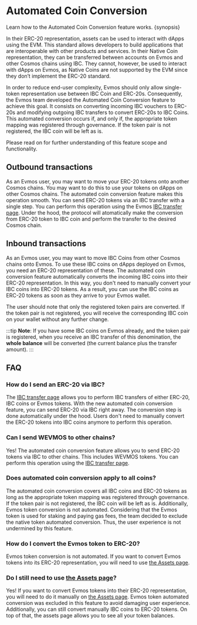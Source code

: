 <!--
order: 8
-->

# Automated Coin Conversion

Learn how to the Automated Coin Conversion feature works. {synopsis}

In their ERC-20 representation, assets can be used to interact with dApps using the EVM. This standard allows developers to build applications that are interoperable with other products and services. In their Native Coin representation, they can be transferred between accounts on Evmos and other Cosmos chains using IBC. They cannot, however, be used to interact with dApps on Evmos, as Native Coins are not supported by the EVM since they don’t implement the ERC-20 standard.

In order to reduce end-user complexity, Evmos should only allow single-token representation use between IBC Coin and ERC-20s. Consequently, the Evmos team developed the Automated Coin Conversion feature to achieve this goal. It consists on converting incoming IBC vouchers to ERC-20s and modifying outgoing IBC transfers to convert ERC-20s to IBC Coins. This automated conversion occurs if, and only if, the appropriate token mapping was registered through governance. If the token pair is not registered, the IBC coin will be left as is.

Please read on for further understanding of this feature scope and functionality.

## Outbound transactions

As an Evmos user, you may want to move your ERC-20 tokens onto another Cosmos chains. You may want to do this to use your tokens on dApps on other Cosmos chains. The automated coin conversion feature makes this operation smooth. You can send ERC-20 tokens via an IBC transfer with a single step. You can perform this operation using the Evmos [IBC transfer page](https://app.evmos.org/transfer). Under the hood, the protocol will atomatically make the conversion from ERC-20 token to IBC coin and perform the transfer to the desired Cosmos chain.

## Inbound transactions

As an Evmos user, you may want to move IBC Coins from other Cosmos chains onto Evmos. To use these IBC coins on dApps deployed on Evmos, you need an ERC-20 representation of these. The automated coin conversion feature automatically converts the incoming IBC coins into their ERC-20 representation. In this way, you don't need to manually convert your IBC coins into ERC-20 tokens. As a result, you can use the IBC coins as ERC-20 tokens as soon as they arrive to your Evmos wallet.

The user should note that only the registered token pairs are converted. If the token pair is not registered, you will receive the corresponding IBC coin on your wallet without any further change.

:::tip
**Note**: If you have some IBC coins on Evmos already, and the token pair is registered, when you receive an IBC transfer of this denomination, the **whole balance** will be converted (the current balance plus the transfer amount).
:::

## FAQ

### How do I send an ERC-20 via IBC?

The [IBC transfer page](https://app.evmos.org/transfer) allows you to perform IBC transfers of either ERC-20, IBC coins or Evmos tokens. With the new automated coin conversion feature, you can send ERC-20 via IBC right away. The conversion step is done automatically under the hood. Users don't need to manually convert the ERC-20 tokens into IBC coins anymore to perform this operation.

### Can I send WEVMOS to other chains?

Yes! The automated coin conversion feature allows you to send ERC-20 tokens via IBC to other chains. This includes WEVMOS tokens. You can perform this operation using the [IBC transfer page](https://app.evmos.org/transfer).

### Does automated coin conversion apply to all coins?

The automated coin conversion covers all IBC coins and ERC-20 tokens as long as the appropriate token mapping was registered through governance. If the token pair is not registered, the IBC coin will be left as is. Additionally, Evmos token conversion is not automated. Considering that the Evmos token is used for staking and paying gas fees, the team decided to exclude the native token automated conversion. Thus, the user experience is not undermined by this feature.

### How do I convert the Evmos token to ERC-20?

Evmos token conversion is not automated. If you want to convert Evmos tokens into its ERC-20 representation, you will need to use [the Assets page](https://app.evmos.org/assets). 

### Do I still need to use [the Assets page](https://app.evmos.org/assets)?

Yes! If you want to convert Evmos tokens into their ERC-20 representation, you will need to do it manually on [the Assets page](https://app.evmos.org/assets). Evmos token automated conversion was excluded in this feature to avoid damaging user experience. Additionally, you can still convert manually IBC coins to ERC-20 tokens. On top of that, the assets page allows you to see all your token balances.
